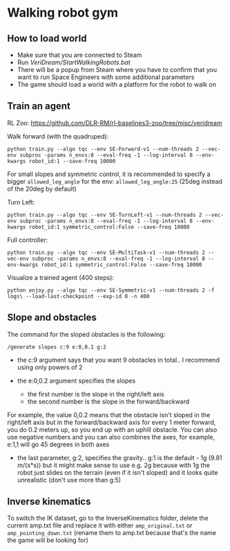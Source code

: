 # Walking robot gym

## How to load world

- Make sure that you are connected to Steam
- Run *VeriDream/StartWalkingRobots.bat*
- There will be a popup from Steam where you have to confirm that you want to run Space Engineers with some additional parameters
- The game should load a world with a platform for the robot to walk on

## Train an agent

RL Zoo: https://github.com/DLR-RM/rl-baselines3-zoo/tree/misc/veridream

Walk forward (with the quadruped):
```
python train.py --algo tqc --env SE-Forward-v1 --num-threads 2 --vec-env subproc -params n_envs:8 --eval-freq -1 --log-interval 8 --env-kwargs robot_id:1 --save-freq 10000
```

For small slopes and symmetric control, it is recommended to specify a bigger `allowed_leg_angle` for the env: `allowed_leg_angle:25` (25deg instead of the 20deg by default)

Turn Left:
```
python train.py --algo tqc --env SE-TurnLeft-v1 --num-threads 2 --vec-env subproc -params n_envs:8 --eval-freq -1 --log-interval 8 --env-kwargs robot_id:1 symmetric_control:False --save-freq 10000
```

Full controller:
```
python train.py --algo tqc --env SE-MultiTask-v1 --num-threads 2 --vec-env subproc -params n_envs:8 --eval-freq -1 --log-interval 8 --env-kwargs robot_id:1 symmetric_control:False --save-freq 10000
```

Visualize a trained agent (400 steps):
```
python enjoy.py --algo tqc --env SE-Symmetric-v1 --num-threads 2 -f logs\ --load-last-checkpoint --exp-id 0 -n 400
```

## Slope and obstacles

The command for the sloped obstacles is the following:
```
/generate slopes c:9 e:0,0.1 g:2
```
- the c:9 argument says that you want 9 obstacles in total.. I recommend using only powers of 2

- the e:0,0.2 argument specifies the slopes
  - the first number is the slope in the right/left axis
  - the second number is the slope in the forward/backward

For example, the value 0,0.2 means that the obstacle isn't sloped in the right/left axis but in the forward/backward axis for every 1 meter forward, you do 0.2 meters up, so you end up with an uphill obstacle.
You can also use negative numbers and you can also combines the axes, for example, e:1,1 will go 45 degrees in both axes

- the last parameter, g:2, specifies the gravity.. g:1 is the default - 1g (9.81 m/(s*s))
but it might make sense to use e.g. 2g because with 1g the robot just slides on the terrain (even if it isn't sloped) and it looks quite unrealistic
(don't use more than g:5)


## Inverse kinematics

To switch the IK dataset, go to the InverseKinematics folder, delete the current amp.txt file and replace it with either `amp_original.txt` or `amp_pointing_down.txt` (rename them to amp.txt because that's the name the game will be looking for)
